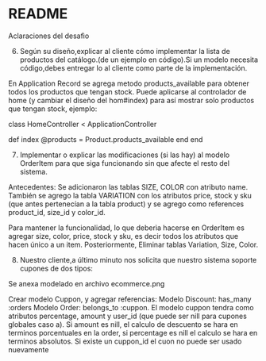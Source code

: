 # README

Aclaraciones del desafìo

6. Según su diseño,explicar al cliente cómo implementar la lista de productos del catálogo.(de un ejemplo en código).Si un modelo necesita código,debes entregar lo al cliente como parte de la implementación.

En Application Record se agrega metodo products_available para obtener todos los productos que tengan stock. Puede aplicarse al controlador de home (y cambiar el diseño del hom#index) para así mostrar solo productos que tengan stock, ejemplo:

class HomeController < ApplicationController

  def index
    @products = Product.products_available
  end
end

7. Implementar o explicar las modificaciones (si las hay) al modelo OrderItem para que siga funcionando sin que afecte el resto del sistema.

Antecedentes: Se adicionaron las tablas SIZE, COLOR con atributo name. También se agrego la tabla VARIATION con los atributos price, stock y sku (que antes pertenecían a la tabla product) y se agrego como references product_id, size_id y color_id.

Para mantener la funcionalidad, lo que deberìa hacerse en OrderItem es agregar size, color, price, stock y sku, es decir todos los atributos que hacen único a un item. Posteriormente, Eliminar tablas Variation, Size, Color.

8. Nuestro cliente,a último minuto nos solicita que nuestro sistema soporte cupones de dos tipos:

Se anexa modelado en archivo ecommerce.png

Crear modelo Cuppon, y agregar referencias: Modelo Discount: has_many :orders Modelo Order: belongs_to :cuppon. El modelo cuppon tendra como atributos percentage, amount y user_id (que puede ser nill para cupones globales caso a). Si amount es nill, el calculo de descuento se hara en terminos porcentuales en la order, si percentage es nill el calculo se hara en terminos absolutos. Si existe un cuppon_id el cuon no puede ser usado nuevamente
